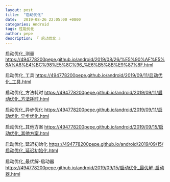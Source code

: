 ```yaml
---
layout: post
title:  "启动优化"
date:   2019-08-26 22:05:00 +0800
categories: Android
tags: 性能优化
author: pepe
description: 『 启动优化 』
---
```



启动优化_测量
https://494778200pepe.github.io/android/2019/08/26/%E5%90%AF%E5%8A%A8%E4%BC%98%E5%8C%96_%E6%B5%8B%E9%87%8F.html

启动优化_工具
https://494778200pepe.github.io/android/2019/09/11/启动优化_工具.html

启动优化_方法耗时
https://494778200pepe.github.io/android/2019/09/11/启动优化_方法耗时.html

启动优化_异步优化
https://494778200pepe.github.io/android/2019/09/11/启动优化_异步优化.html

启动优化_其他方案
https://494778200pepe.github.io/android/2019/09/15/启动优化_其他方案.html

启动优化_延迟初始化
https://494778200pepe.github.io/android/2019/09/15/启动优化_延迟初始化.html

启动优化_最优解-启动器
https://494778200pepe.github.io/android/2019/09/15/启动优化_最优解-启动器.html


